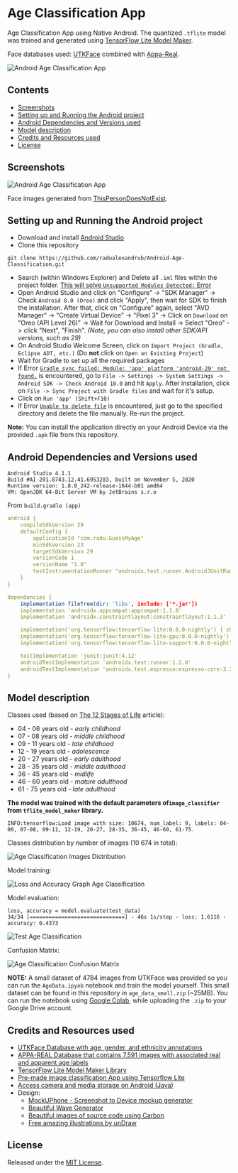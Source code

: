 # Age Classification App

Age Classification App using Native Android. The quantized `.tflite` model was trained and generated using [TensorFlow Lite Model Maker](https://www.tensorflow.org/lite/tutorials/model_maker_image_classification). 

Face databases used: [UTKFace](https://susanqq.github.io/UTKFace/) combined with [Appa-Real](http://chalearnlap.cvc.uab.es/dataset/26/description/).

![Android Age Classification App](./READMEimg/ss01.jpg)

## Contents

- [Screenshots](#screenshots)
- [Setting up and Running the Android project](#setting-up-and-running-the-android-project)
- [Android Dependencies and Versions used](#android-dependencies-and-versions-used)
- [Model description](#model-description)
- [Credits and Resources used](#credits-and-resources-used)
- [License](#license)

## Screenshots

![Android Age Classification App](./READMEimg/ss02.jpg)

Face images generated from [ThisPersonDoesNotExist](https://thispersondoesnotexist.com/).

## Setting up and Running the Android project

- Download and install [Android Studio](https://developer.android.com/studio#downloads)
- Clone this repository

```
git clone https://github.com/radualexandrub/Android-Age-Classification.git
```

- Search (within Windows Explorer) and Delete all `.iml` files within the project folder. [This will solve `Unsupported Modules Detected:` Error](https://stackoverflow.com/questions/28668252/android-studio-error-unsupported-modules-detected-compilation-is-not-supported)
- Open Android Studio and click on "Configure" -> "SDK Manager" -> Check `Android 8.0 (Oreo)` and click "Apply", then wait for SDK to finish the installation. After that, click on "Configure" again, select "AVD Manager" -> "Create Virtual Device" -> "Pixel 3" -> Click on `Download` on "Oreo (API Level 26)" -> Wait for Download and Install -> Select "Oreo" -> click "Next", "Finish". _(Note, you can also install other SDK/API versions, such as 29)_
- On Android Studio Welcome Screen, click on `Import Project (Gradle, Eclipse ADT, etc.)` (Do **not** click on `Open an Existing Project`)
- Wait for Gradle to set up all the required packages
- If Error [`Gradle sync failed: Module: 'app' platform 'android-29' not found.`](https://stackoverflow.com/questions/60681045/error-module-app-platform-android-28-not-found-and-design-editor-is-unava) is encountered, go to `File -> Settings -> System Settings -> Android SDK -> Check Android 10.0` and hit `Apply`. After installation, click on `File -> Sync Project with Gradle files` and wait for it's setup.
- Click on `Run 'app' (Shift+F10)`
- If Error [`Unable to delete file`](https://stackoverflow.com/questions/47312169/android-studio-3-0-unable-to-delete-file/47312259) is encountered, just go to the specified directory and delete the file manually. Re-run the project.

**Note:** You can install the application directly on your Android Device via the provided `.apk` file from this repository.

## Android Dependencies and Versions used

```
Android Studio 4.1.1
Build #AI-201.8743.12.41.6953283, built on November 5, 2020
Runtime version: 1.8.0_242-release-1644-b01 amd64
VM: OpenJDK 64-Bit Server VM by JetBrains s.r.o
```

From `build.gradle (app)`

```yaml
android {
    compileSdkVersion 29
    defaultConfig {
        applicationId "com.radu.GuessMyAge"
        minSdkVersion 23
        targetSdkVersion 29
        versionCode 1
        versionName "1.0"
        testInstrumentationRunner "androidx.test.runner.AndroidJUnitRunner"
    }
}

dependencies {
	implementation fileTree(dir: 'libs', include: ['*.jar'])
    implementation 'androidx.appcompat:appcompat:1.1.0'
    implementation 'androidx.constraintlayout:constraintlayout:1.1.3'

    implementation('org.tensorflow:tensorflow-lite:0.0.0-nightly') { changing = true }
    implementation('org.tensorflow:tensorflow-lite-gpu:0.0.0-nightly') { changing = true }
    implementation('org.tensorflow:tensorflow-lite-support:0.0.0-nightly') { changing = true }

    testImplementation 'junit:junit:4.12'
    androidTestImplementation 'androidx.test:runner:1.2.0'
    androidTestImplementation 'androidx.test.espresso:espresso-core:3.2.0'
}
```

## Model description

Classes used (based on [The 12 Stages of Life](https://www.institute4learning.com/resources/articles/the-12-stages-of-life/) article):

- 04 - 06 years old - _early childhood_
- 07 - 08 years old - _middle childhood_
- 09 - 11 years old - _late childhood_
- 12 - 19 years old - _adolescence_
- 20 - 27 years old - _early adulthood_
- 28 - 35 years old - _middle adulthood_
- 36 - 45 years old - _midlife_
- 46 - 60 years old - _mature adulthood_
- 61 - 75 years old - _late adulthood_

**The model was trained with the default parameters of`image_classifier` from `tflite_model_maker` library.**

```
INFO:tensorflow:Load image with size: 10674, num_label: 9, labels: 04-06, 07-08, 09-11, 12-19, 20-27, 28-35, 36-45, 46-60, 61-75.
```

Classes distribution by number of images (10 674 in total):

![Age Classification Images Distribution](./READMEimg/androidTF00.jpg)

Model training:

![Loss and Accuracy Graph Age Classification](./READMEimg/androidTF01.jpg)

Model evaluation:

```
loss, accuracy = model.evaluate(test_data)
34/34 [==============================] - 46s 1s/step - loss: 1.6116 - accuracy: 0.4373
```

![Test Age Classification](./READMEimg/androidTF02.jpg)

Confusion Matrix:

![Age Classification Confusion Matrix](./READMEimg/androidTF03.jpg)

**NOTE:** A small dataset of 4784 images from UTKFace was provided so you can run the `AgeData.ipynb` notebook and train the model yourself. This small dataset can be found in this repository in `age_data_small.zip` (~25MB). You can run the notebook using [Google Colab](https://colab.research.google.com/), while uploading the `.zip` to your Google Drive account.

## Credits and Resources used

- [UTKFace Database with age, gender, and ethnicity annotations](https://susanqq.github.io/UTKFace/)
- [APPA-REAL Database that contains 7,591 images with associated real and apparent age labels](http://chalearnlap.cvc.uab.es/dataset/26/description/)
- [TensorFlow Lite Model Maker Library](https://www.tensorflow.org/lite/tutorials/model_maker_image_classification)
- [Pre-made image classification App using Tensorflow Lite](https://blog.notyouraveragedev.in/android/image-classification-in-android-using-tensor-flow/)
- [Access camera and media storage on Android (Java)](https://guides.codepath.com/android/Accessing-the-Camera-and-Stored-Media)
- Design:
  - [MockUPhone - Screenshot to Device mockup generator](https://mockuphone.com/)
  - [Beautiful Wave Generator](https://svgwave.in/)
  - [Beautiful images of source code using Carbon](https://carbon.now.sh/)
  - [Free amazing illustrations by unDraw](https://undraw.co/illustrations)

## License

Released under the [MIT License](./LICENSE).
